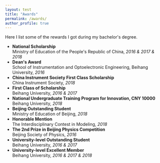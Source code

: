 ```yaml
---
layout: test
title: "Awards"
permalink: /awards/
author_profile: true
---
```


Here I list some of the rewards I got during my bachelor's degree.

* **National Scholarship**  
Ministry of Education of the People's Republic of China, _2016 & 2017 & 2018_    
* **Dean's Award**  
School of Instrumentation and Optoelectronic Engineering, Beihang University, _2016_    
* **China Instrument Society First Class Scholarship**  
China Instrument Society, _2018_    
* **First Class of Scholarship**  
Beihang University, _2016 & 2017_    
* **National Undergraduate Training Program for Innovation, CNY 10000**  
Beihang University, _2018_    
* **Beijing Outstanding Student**  
Ministry of Education of Beijing, _2018_    
* **Honorable Mention**  
The Interdisciplinary Contest in Modeling, _2018_    
* **The 2nd Prize in Beijing Physics Competition**  
Beijing Society of Physics, _2016_    
* **University-level Outstanding Student**  
Beihang University, _2016 & 2017_    
* **University-level Excellent Member**  
Beihang University, _2016 & 2017 & 2018_    



